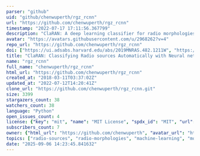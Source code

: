 ```yaml
---
parser: "github"
uid: "github/chenwuperth/rgz_rcnn"
url: "https://github.com/chenwuperth/rgz_rcnn"
timestamp: "2022-07-17 17:11:56.367799"
description: "ClaRAN: A deep learning classifier for radio morphologies"
avatar: "https://avatars.githubusercontent.com/u/2968262?v=4"
repo_url: "https://github.com/chenwuperth/rgz_rcnn"
doi: ["https://ui.adsabs.harvard.edu/abs/2019MNRAS.482.1211W", "https://ui.adsabs.harvard.edu/abs/2021ascl.soft05018W/abstract"]
title: "ClaRAN: Classifying Radio sources Automatically with Neural networks"
name: "rgz_rcnn"
full_name: "chenwuperth/rgz_rcnn"
html_url: "https://github.com/chenwuperth/rgz_rcnn"
created_at: "2018-03-11T03:37:02Z"
updated_at: "2022-07-12T14:20:41Z"
clone_url: "https://github.com/chenwuperth/rgz_rcnn.git"
size: 3399
stargazers_count: 38
watchers_count: 38
language: "Python"
open_issues_count: 4
license: {"key": "mit", "name": "MIT License", "spdx_id": "MIT", "url": "https://api.github.com/licenses/mit", "node_id": "MDc6TGljZW5zZTEz"}
subscribers_count: 7
owner: {"html_url": "https://github.com/chenwuperth", "avatar_url": "https://avatars.githubusercontent.com/u/2968262?v=4", "login": "chenwuperth", "type": "User"}
topics: ["radio-sources", "radio-morphologies", "machine-learning", "morphology", "deep-learning", "computer-vision", "faster-rcnn"]
date: "2025-09-06 14:23:45.841632"
---
```

